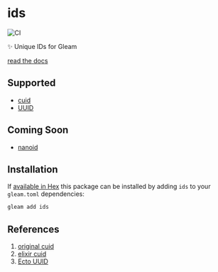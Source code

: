 # ids

![CI](https://github.com/lrosa007/ids/workflows/test/badge.svg?branch=main)

✨ Unique IDs for Gleam

[read the docs](https://hexdocs.pm/ids/)

## Supported

- [cuid](https://github.com/ericelliott/cuid)
- [UUID](https://en.wikipedia.org/wiki/Universally_unique_identifier)

## Coming Soon

- [nanoid](https://github.com/ai/nanoid)

## Installation

If [available in Hex](https://www.rebar3.org/docs/dependencies#section-declaring-dependencies)
this package can be installed by adding `ids` to your `gleam.toml` dependencies:

```sh
gleam add ids
```

## References

1. [original cuid](https://en.wikipedia.org/wiki/Universally_unique_identifier)
2. [elixir cuid](https://github.com/duailibe/cuid)
3. [Ecto UUID](https://github.com/elixir-ecto/ecto/blob/v3.5.4/lib/ecto/uuid.ex)
